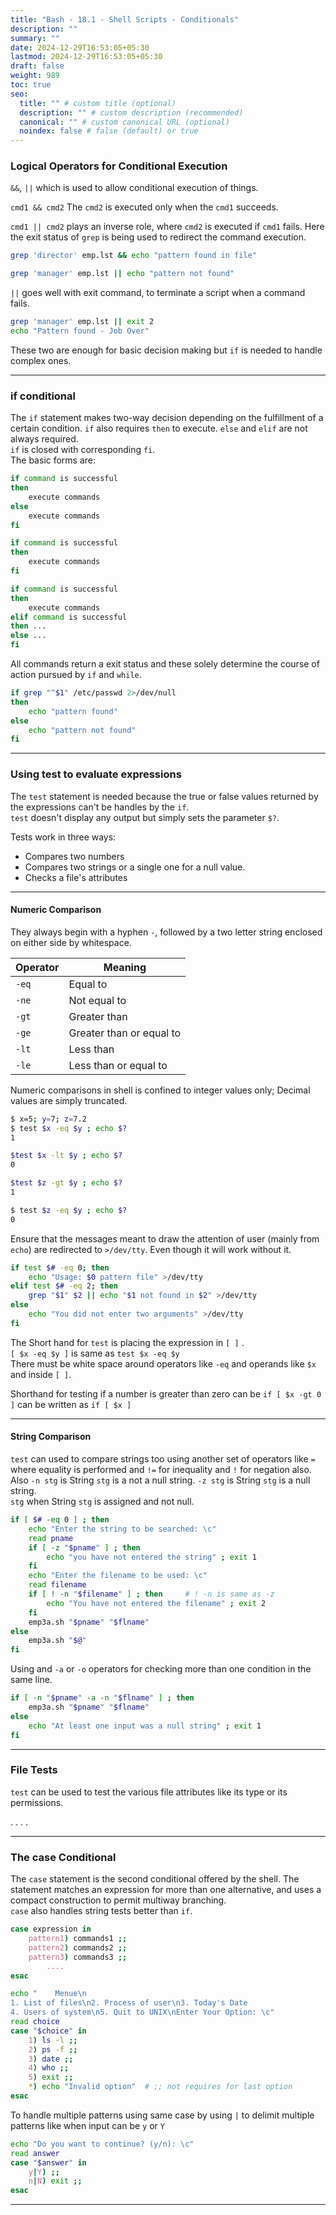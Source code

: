 ```yaml
---
title: "Bash - 18.1 - Shell Scripts - Conditionals"
description: ""
summary: ""
date: 2024-12-29T16:53:05+05:30
lastmod: 2024-12-29T16:53:05+05:30
draft: false
weight: 989
toc: true
seo:
  title: "" # custom title (optional)
  description: "" # custom description (recommended)
  canonical: "" # custom canonical URL (optional)
  noindex: false # false (default) or true
---
```




### Logical Operators  for Conditional Execution

`&&`, `||` which is used to allow conditional execution of things.      

`cmd1 && cmd2`  The `cmd2` is executed only when the `cmd1` succeeds.    

`cmd1 || cmd2` plays an inverse role, where `cmd2` is executed if `cmd1` fails. Here the exit status of `grep` is being used to redirect the command execution.

```bash {frame="none"}
grep 'director' emp.lst && echo "pattern found in file"

grep 'manager' emp.lst || echo "pattern not found"
```

`||` goes well with exit command, to terminate a script when a command fails.
```bash {frame="none"}
grep 'manager' emp.lst || exit 2
echo "Pattern found - Job Over"
```

These two are enough for basic decision making but `if` is needed to handle complex ones.



___

### if conditional

The `if` statement makes two-way decision depending on the fulfillment of a certain condition.  `if` also requires `then` to execute. `else` and `elif` are not always required.    
`if` is closed with corresponding `fi`.    
The basic forms are:
```bash {frame="none"}
if command is successful
then
	execute commands
else
	execute commands
fi
```

```bash {frame="none"}
if command is successful
then
	execute commands
fi
```

```bash {frame="none"}
if command is successful
then
	execute commands
elif command is successful
then ...
else ...
fi
```

All commands return a exit status and these solely determine the course of action pursued by `if` and `while`.    

```bash {frame="none"}
if grep "^$1" /etc/passwd 2>/dev/null
then 
	echo "pattern found"
else
	echo "pattern not found"
fi
```


___

### Using test to evaluate expressions

The `test` statement is needed because the true or false values returned by the expressions can't be handles by the `if`.      
`test` doesn't display any output but simply sets the parameter `$?`.

Tests work in three ways:
* Compares two numbers
* Compares two strings or a single one for a null value.
* Checks a file's attributes

___

#### Numeric Comparison 

They always begin with a hyphen `-`, followed by a two letter string enclosed on either side by whitespace.    

| Operator | Meaning                  |
| -------- | ------------------------ |
| `-eq`    | Equal to                 |
| `-ne`    | Not equal to             |
| `-gt`    | Greater than             |
| `-ge`    | Greater than or equal to |
| `-lt`    | Less than                |
| `-le`    | Less than or equal to    |
Numeric comparisons in shell is confined to integer values only; Decimal values are simply truncated.
```bash {frame="none"}
$ x=5; y=7; z=7.2
$ test $x -eq $y ; echo $?
1

$test $x -lt $y ; echo $?
0

$test $z -gt $y ; echo $?
1

$ test $z -eq $y ; echo $?
0
```

Ensure that the messages meant to draw the attention of user (mainly from `echo`) are redirected to `>/dev/tty`.    Even though it will work without it.

```bash {frame="none"}
if test $# -eq 0; then
	echo "Usage: $0 pattern file" >/dev/tty
elif test $# -eq 2; then
	grep "$1" $2 || echo "$1 not found in $2" >/dev/tty
else
	echo "You did not enter two arguments" >/dev/tty
fi
```

The Short hand for `test` is placing the expression in `[ ]` .    
`[ $x -eq $y ]` is same as `test $x -eq $y`     
There must be white space around operators like `-eq` and operands like `$x` and inside `[ ]`.

Shorthand for testing if a number is greater than zero can be `if [ $x -gt 0 ]` can be written as `if [ $x ]`

___

#### String Comparison

`test` can used to compare strings too using another set of operators like `=` where equality is performed and `!=` for inequality and `!` for negation also.     
Also `-n stg` is String `stg` is a not a null string.  `-z stg` is String `stg` is a null string.    
`stg` when String `stg` is assigned and not null.

```bash {frame="none"}
if [ $# -eq 0 ] ; then
	echo "Enter the string to be searched: \c"
	read pname
	if [ -z "$pname" ] ; then
		echo "you have not entered the string" ; exit 1
	fi
	echo "Enter the filename to be used: \c"
	read filename
	if [ ! -n "$filename" ] ; then     # ! -n is same as -z
		echo "You have not entered the filename" ; exit 2
	fi
	emp3a.sh "$pname" "$flname"
else
	emp3a.sh "$@" 
fi
```

Using and `-a` or `-o` operators for checking more than one condition in the same line.

```bash {frame="none"}
if [ -n "$pname" -a -n "$flname" ] ; then
	emp3a.sh "$pname" "$flname"
else
	echo "At least one input was a null string" ; exit 1
fi
```


___

### File Tests

`test` can be used to test the various file attributes like its type or its permissions.    

.
.
.
.

___

### The case Conditional

The `case` statement is the second conditional offered by the shell. The statement matches an expression for more than one alternative, and uses a compact construction to permit multiway branching.    
`case` also handles string tests better than `if`.
```bash {frame = "none"}
case expression in
	pattern1) commands1 ;;
	pattern2) commands2 ;;
	pattern3) commands3 ;;
		....
esac
```

```bash {frame = "none"}
echo "    Menue\n
1. List of files\n2. Process of user\n3. Today's Date
4. Users of system\n5. Quit to UNIX\nEnter Your Option: \c"
read choice
case "$choice" in
	1) ls -l ;;
	2) ps -f ;;
	3) date ;;
	4) who ;;
	5) exit ;;
	*) echo "Invalid option"  # ;; not requires for last option
esac
```

To handle multiple patterns using same case by using `|` to delimit multiple patterns like when input can be `y` or `Y`
```bash {frame="none"}
echo "Do you want to continue? (y/n): \c"
read answer
case "$answer" in
	y|Y) ;;
	n|N) exit ;;
esac
```


___

